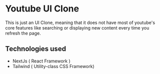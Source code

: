 # Youtube UI Clone

This is just an UI Clone, meaning that it does not have most of youtube's core features like searching or displaying new content every time you refresh the page.

## Technologies used

- NextJs ( React Framework )
- Tailwind ( Utility-class CSS Framework)
